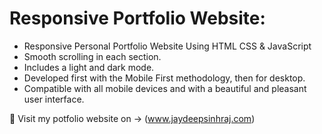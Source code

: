 <!-- JAY MATAJI! -->
# Responsive Portfolio Website:

- Responsive Personal Portfolio Website Using HTML CSS & JavaScript
- Smooth scrolling in each section.
- Includes a light and dark mode.
- Developed first with the Mobile First methodology, then for desktop.
- Compatible with all mobile devices and with a beautiful and pleasant user interface.

💙 Visit my potfolio website on -> (www.jaydeepsinhraj.com)